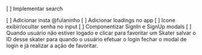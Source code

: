 [ ] Implementar search

[ ] Adicionar insta @fulaninho
[ ] Adicionar loadings no app
[ ] Icone exibir/ocultar senha no input
[ ] Componentizar SignIn e SignUp modals
[ ] Quando usuário não estiver logado e
     clicar para favoritar um Skater salvar
     o ID desse skater para quando o usuário
     efetuar o login fechar o modal de login e já realizar a ação de favoritar.
